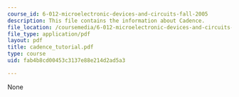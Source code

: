 ```yaml
---
course_id: 6-012-microelectronic-devices-and-circuits-fall-2005
description: This file contains the information about Cadence.
file_location: /coursemedia/6-012-microelectronic-devices-and-circuits-fall-2005/fab4b8cd00453c3137e88e214d2ad5a3_cadence_tutorial.pdf
file_type: application/pdf
layout: pdf
title: cadence_tutorial.pdf
type: course
uid: fab4b8cd00453c3137e88e214d2ad5a3

---
```

None